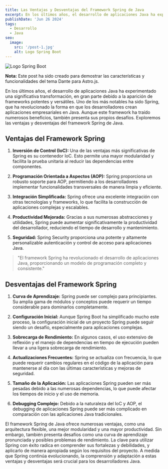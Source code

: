 ```yaml
---
title: Las Ventajas y Desventajas del Framework Spring de Java
excerpt: En los últimos años, el desarrollo de aplicaciones Java ha experimentado una significativa transformación, en gran parte debido a la aparición de frameworks potentes y versátiles. Uno de los más notables ha sido Spring, que ha revolucionado la forma en que los desarrolladores crean aplicaciones empresariales en Java.
publishDate: 'Jun 26 2024'
tags:
  - Desarrollo
  - Java
seo:
  image:
    src: '/post-1.jpg'
    alt: Logo Spring Boot
---
```


![Logo Spring Boot](/post-1.jpg)

**Nota:** Este post ha sido creado para demostrar las características y funcionalidades del tema Dante para Astro.js.

En los últimos años, el desarrollo de aplicaciones Java ha experimentado una significativa transformación, en gran parte debido a la aparición de frameworks potentes y versátiles. Uno de los más notables ha sido Spring, que ha revolucionado la forma en que los desarrolladores crean aplicaciones empresariales en Java. Aunque este framework ha traído numerosos beneficios, también presenta sus propios desafíos. Exploremos las ventajas y desventajas del framework Spring de Java.

## Ventajas del Framework Spring

1. **Inversión de Control (IoC):** Una de las ventajas más significativas de Spring es su contenedor IoC. Esto permite una mayor modularidad y facilita la prueba unitaria al reducir las dependencias entre componentes.

2. **Programación Orientada a Aspectos (AOP):** Spring proporciona un robusto soporte para AOP, permitiendo a los desarrolladores implementar funcionalidades transversales de manera limpia y eficiente.

3. **Integración Simplificada:** Spring ofrece una excelente integración con otras tecnologías y frameworks, lo que facilita la construcción de aplicaciones complejas y escalables.

4. **Productividad Mejorada:** Gracias a sus numerosas abstracciones y utilidades, Spring puede aumentar significativamente la productividad del desarrollador, reduciendo el tiempo de desarrollo y mantenimiento.

5. **Seguridad:** Spring Security proporciona una potente y altamente personalizable autenticación y control de acceso para aplicaciones Java.

> "El framework Spring ha revolucionado el desarrollo de aplicaciones Java, proporcionando un modelo de programación completo y consistente."

## Desventajas del Framework Spring

1. **Curva de Aprendizaje:** Spring puede ser complejo para principiantes. Su amplia gama de módulos y conceptos puede requerir un tiempo considerable para dominarlos completamente.

2. **Configuración Inicial:** Aunque Spring Boot ha simplificado mucho este proceso, la configuración inicial de un proyecto Spring puede seguir siendo un desafío, especialmente para aplicaciones complejas.

3. **Sobrecarga de Rendimiento:** En algunos casos, el uso extensivo de reflexión y el manejo de dependencias en tiempo de ejecución pueden llevar a una ligera sobrecarga de rendimiento.

4. **Actualizaciones Frecuentes:** Spring se actualiza con frecuencia, lo que puede requerir cambios regulares en el código de la aplicación para mantenerse al día con las últimas características y mejoras de seguridad.

5. **Tamaño de la Aplicación:** Las aplicaciones Spring pueden ser más pesadas debido a las numerosas dependencias, lo que puede afectar los tiempos de inicio y el uso de memoria.

6. **Debugging Complejo:** Debido a la naturaleza del IoC y AOP, el debugging de aplicaciones Spring puede ser más complicado en comparación con las aplicaciones Java tradicionales.

El framework Spring de Java ofrece numerosas ventajas, como una arquitectura flexible, una mejor modularidad y una mayor productividad. Sin embargo, también presenta desafíos como una curva de aprendizaje pronunciada y posibles problemas de rendimiento. La clave para utilizar Spring con éxito radica en comprender sus fortalezas y debilidades, y aplicarlo de manera apropiada según los requisitos del proyecto. A medida que Spring continúa evolucionando, la comprensión y adaptación a estas ventajas y desventajas será crucial para los desarrolladores Java.
